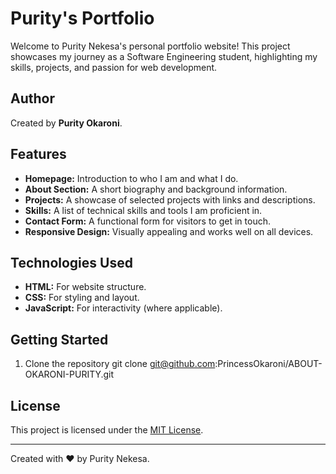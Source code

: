 # Purity's Portfolio

Welcome to Purity Nekesa's personal portfolio website! This project showcases my journey as a Software Engineering student, highlighting my skills, projects, and passion for web development.

## Author

Created by **Purity Okaroni**.

## Features

- **Homepage:** Introduction to who I am and what I do.
- **About Section:** A short biography and background information.
- **Projects:** A showcase of selected projects with links and descriptions.
- **Skills:** A list of technical skills and tools I am proficient in.
- **Contact Form:** A functional form for visitors to get in touch.
- **Responsive Design:** Visually appealing and works well on all devices.

## Technologies Used

- **HTML:** For website structure.
- **CSS:** For styling and layout.
- **JavaScript:** For interactivity (where applicable).

## Getting Started

1. Clone the repository
   git clone git@github.com:PrincessOkaroni/ABOUT-OKARONI-PURITY.git

## License

This project is licensed under the [MIT License](LICENSE).

---

Created with ❤️ by Purity Nekesa.
